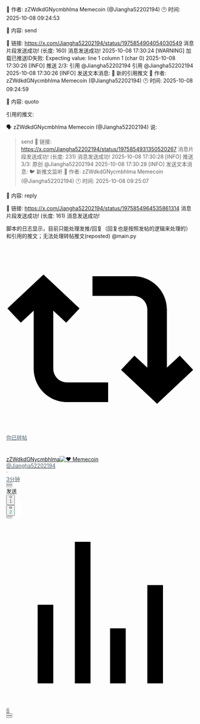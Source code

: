 👤 作者: zZWdkdGNycmbhlma Memecoin (@Jiangha52202194)
🕐 时间: 2025-10-08 09:24:53

📝 内容:
send

🔗 链接: https://x.com/Jiangha52202194/status/1975854904054030549
消息片段发送成功! (长度: 160)
消息发送成功!
2025-10-08 17:30:24 [WARNING] 加载已推送ID失败: Expecting value: line 1 column 1 (char 0)
2025-10-08 17:30:26 [INFO] 推送 2/3: 引用 @Jiangha52202194 引用 @Jiangha52202194
2025-10-08 17:30:26 [INFO] 发送文本消息: 📖 新的引用推文
👤 作者: zZWdkdGNycmbhlma Memecoin (@Jiangha52202194)
🕐 时间: 2025-10-08 09:24:59

📝 内容:
quoto

 引用的推文:
 
🗣️  zZWdkdGNycmbhlma Memecoin (@Jiangha52202194) 说:
> send
🔗 链接: https://x.com/Jiangha52202194/status/1975854931350520267
消息片段发送成功! (长度: 231)
消息发送成功!
2025-10-08 17:30:28 [INFO] 推送 3/3: 原创 @Jiangha52202194
2025-10-08 17:30:28 [INFO] 发送文本消息: 🐦 新推文监听
👤 作者: zZWdkdGNycmbhlma Memecoin (@Jiangha52202194)
🕐 时间: 2025-10-08 09:25:07

📝 内容:
reply

🔗 链接: https://x.com/Jiangha52202194/status/1975854964535861314
消息片段发送成功! (长度: 161)
消息发送成功!


脚本的日志显示，目前只能处理发推/回复（回复也是按照发帖的逻辑来处理的）和引用的推文；无法处理转帖推文(reposted) @main.py 

<article aria-labelledby="id__dko250hfxk9 id__hj15w589dsa id__dx8ps0hsutb id__5cvlyzinnsn id__t3rd4w2i0lq id__gdke2ac6tdu id__byisk7seggk id__v144fx71xf id__fys1izjuhzk id__sn7dicrrmcd id__eawr5pyn83r id__ea56wop26ya id__rfk6mwf5h8a id__fzhahmmpxke id__4lcs55nrby3 id__iy03gynz66i id__dtfx359skm id__f00dncfullu id__7f5404unwpw id__dp9ny7jy8wp" role="article" tabindex="0" class="css-175oi2r r-18u37iz r-1udh08x r-1c4vpko r-1c7gwzm r-o7ynqc r-6416eg r-1ny4l3l r-1loqt21" data-testid="tweet"><div class="css-175oi2r r-eqz5dr r-16y2uox r-1wbh5a2"><div class="css-175oi2r r-16y2uox r-1wbh5a2 r-1ny4l3l"><div class="css-175oi2r"><div class="css-175oi2r r-18u37iz"><div class="css-175oi2r r-1iusvr4 r-16y2uox r-ttdzmv"><div class="css-175oi2r r-15zivkp r-q3we1"><div class="css-175oi2r r-18u37iz"><div class="css-175oi2r r-18kxxzh r-1wron08 r-onrtq4 r-obd0qt r-1777fci"><svg viewBox="0 0 24 24" aria-hidden="true" class="r-4qtqp9 r-yyyyoo r-dnmrzs r-bnwqim r-lrvibr r-m6rgpd r-14j79pv r-10ptun7 r-1janqcz"><g><path d="M4.75 3.79l4.603 4.3-1.706 1.82L6 8.38v7.37c0 .97.784 1.75 1.75 1.75H13V20H7.75c-2.347 0-4.25-1.9-4.25-4.25V8.38L1.853 9.91.147 8.09l4.603-4.3zm11.5 2.71H11V4h5.25c2.347 0 4.25 1.9 4.25 4.25v7.37l1.647-1.53 1.706 1.82-4.603 4.3-4.603-4.3 1.706-1.82L18 15.62V8.25c0-.97-.784-1.75-1.75-1.75z"></path></g></svg></div><div class="css-175oi2r r-1iusvr4 r-16y2uox"><div class="css-175oi2r r-18u37iz"><div class="css-175oi2r r-1habvwh r-1wbh5a2 r-1777fci"><div class="css-175oi2r"><a href="/Jiangha52202194" dir="ltr" role="link" class="css-146c3p1 r-bcqeeo r-1ttztb7 r-qvutc0 r-37j5jr r-a023e6 r-rjixqe r-16dba41 r-1loqt21" id="id__5cvlyzinnsn" style="color: rgb(83, 100, 113);"><span class="css-1jxf684 r-8akbws r-krxsd3 r-dnmrzs r-1udh08x r-1udbk01 r-bcqeeo r-1ttztb7 r-qvutc0 r-poiln3 r-n6v787 r-1cwl3u0 r-b88u0q" id="id__5cvlyzinnsn" data-testid="socialContext" style="color: rgb(83, 100, 113); -webkit-line-clamp: unset;">你已转帖</span></a></div></div></div></div></div></div></div></div></div><div class="css-175oi2r r-18u37iz"><div class="css-175oi2r r-18kxxzh r-1wron08 r-onrtq4 r-1awozwy"><div class="css-175oi2r" data-testid="Tweet-User-Avatar"><div class="css-175oi2r r-18kxxzh r-1wbh5a2 r-13qz1uu"><div class="css-175oi2r r-1wbh5a2 r-dnmrzs"><div class="css-175oi2r r-bztko3 r-1adg3ll" data-testid="UserAvatar-Container-Jiangha52202194" style="width: 40px; height: 40px;"><div class="r-1adg3ll r-13qz1uu" style="padding-bottom: 100%;"></div><div class="r-1p0dtai r-1pi2tsx r-1d2f490 r-u8s1d r-ipm5af r-13qz1uu"><div class="css-175oi2r r-1adg3ll r-1pi2tsx r-13qz1uu r-45ll9u r-u8s1d r-1v2oles r-176fswd r-bztko3"><div class="r-1adg3ll r-13qz1uu" style="padding-bottom: 100%;"></div><div class="r-1p0dtai r-1pi2tsx r-1d2f490 r-u8s1d r-ipm5af r-13qz1uu"><div class="css-175oi2r r-sdzlij r-1udh08x r-5f1w11 r-u8s1d r-8jfcpp" style="width: calc(100% + 4px); height: calc(100% + 4px);"><a href="/Jiangha52202194" aria-hidden="true" role="link" tabindex="-1" class="css-175oi2r r-1pi2tsx r-13qz1uu r-o7ynqc r-6416eg r-1ny4l3l r-1loqt21" style="background-color: rgba(0, 0, 0, 0);"><div class="css-175oi2r r-sdzlij r-1udh08x r-633pao r-45ll9u r-u8s1d r-1v2oles r-176fswd" style="width: calc(100% - 4px); height: calc(100% - 4px);"><div class="css-175oi2r r-1pi2tsx r-13qz1uu" style="background-color: rgba(0, 0, 0, 0);"></div></div><div class="css-175oi2r r-sdzlij r-1udh08x r-633pao r-45ll9u r-u8s1d r-1v2oles r-176fswd" style="width: calc(100% - 4px); height: calc(100% - 4px);"><div class="css-175oi2r r-1pi2tsx r-13qz1uu r-14lw9ot"></div></div><div class="css-175oi2r r-sdzlij r-1udh08x r-633pao r-45ll9u r-u8s1d r-1v2oles r-176fswd" style="background-color: rgb(255, 255, 255); width: calc(100% - 4px); height: calc(100% - 4px);"><div class="css-175oi2r r-1adg3ll r-1udh08x" style=""><div class="r-1adg3ll r-13qz1uu" style="padding-bottom: 100%;"></div><div class="r-1p0dtai r-1pi2tsx r-1d2f490 r-u8s1d r-ipm5af r-13qz1uu"><div class="css-175oi2r r-1mlwlqe r-1udh08x r-417010 r-aqfbo4 r-agouwx r-1p0dtai r-1d2f490 r-u8s1d r-zchlnj r-ipm5af"><div class="css-175oi2r r-1niwhzg r-vvn4in r-u6sd8q r-1p0dtai r-1pi2tsx r-1d2f490 r-u8s1d r-zchlnj r-ipm5af r-13qz1uu r-1wyyakw r-4gszlv" style="background-image: url(&quot;https://pbs.twimg.com/profile_images/1618469243439415296/TBn78syK_normal.jpg&quot;);"></div><img alt="" draggable="true" src="https://pbs.twimg.com/profile_images/1618469243439415296/TBn78syK_normal.jpg" class="css-9pa8cd"></div></div></div></div><div class="css-175oi2r r-sdzlij r-1udh08x r-45ll9u r-u8s1d r-1v2oles r-176fswd" style="width: calc(100% - 4px); height: calc(100% - 4px);"><div class="css-175oi2r r-12181gd r-1pi2tsx r-13qz1uu r-o7ynqc r-6416eg r-1ny4l3l"></div></div></a></div></div></div></div></div></div></div></div></div><div class="css-175oi2r r-1iusvr4 r-16y2uox r-1777fci r-kzbkwu"><div class="css-175oi2r r-zl2h9q"><div class="css-175oi2r r-k4xj1c r-18u37iz r-1wtj0ep"><div class="css-175oi2r r-1d09ksm r-18u37iz r-1wbh5a2"><div class="css-175oi2r r-1wbh5a2 r-dnmrzs r-1ny4l3l"><div class="css-175oi2r r-1wbh5a2 r-dnmrzs r-1ny4l3l r-1awozwy r-18u37iz" id="id__t3rd4w2i0lq" data-testid="User-Name"><div class="css-175oi2r r-1awozwy r-18u37iz r-1wbh5a2 r-dnmrzs"><div class="css-175oi2r r-1wbh5a2 r-dnmrzs"><a href="/Jiangha52202194" role="link" class="css-175oi2r r-1wbh5a2 r-dnmrzs r-1ny4l3l r-1loqt21"><div class="css-175oi2r r-1awozwy r-18u37iz r-1wbh5a2 r-dnmrzs"><div dir="ltr" class="css-146c3p1 r-bcqeeo r-1ttztb7 r-qvutc0 r-37j5jr r-a023e6 r-rjixqe r-b88u0q r-1awozwy r-6koalj r-1udh08x r-3s2u2q" style="color: rgb(15, 20, 25);"><span class="css-1jxf684 r-dnmrzs r-1udh08x r-1udbk01 r-3s2u2q r-bcqeeo r-1ttztb7 r-qvutc0 r-poiln3"><span class="css-1jxf684 r-bcqeeo r-1ttztb7 r-qvutc0 r-poiln3">zZWdkdGNycmbhlma</span><img alt="❤️" draggable="false" src="https://abs-0.twimg.com/emoji/v2/svg/2764.svg" class="r-4qtqp9 r-dflpy8 r-k4bwe5 r-1kpi4qh r-pp5qcn r-h9hxbl"><span class="css-1jxf684 r-bcqeeo r-1ttztb7 r-qvutc0 r-poiln3"> Memecoin</span></span></div><div dir="ltr" class="css-146c3p1 r-bcqeeo r-1ttztb7 r-qvutc0 r-37j5jr r-a023e6 r-rjixqe r-16dba41 r-xoduu5 r-18u37iz r-1q142lx" style="color: rgb(15, 20, 25);"><span class="css-1jxf684 r-bcqeeo r-1ttztb7 r-qvutc0 r-poiln3 r-1awozwy r-xoduu5"></span></div></div></a></div></div><div class="css-175oi2r r-18u37iz r-1wbh5a2 r-1ez5h0i"><div class="css-175oi2r r-1d09ksm r-18u37iz r-1wbh5a2"><div class="css-175oi2r r-1wbh5a2 r-dnmrzs"><a href="/Jiangha52202194" role="link" tabindex="-1" class="css-175oi2r r-1wbh5a2 r-dnmrzs r-1ny4l3l r-1loqt21"><div dir="ltr" class="css-146c3p1 r-dnmrzs r-1udh08x r-1udbk01 r-3s2u2q r-bcqeeo r-1ttztb7 r-qvutc0 r-37j5jr r-a023e6 r-rjixqe r-16dba41 r-18u37iz r-1wvb978" style="color: rgb(83, 100, 113);"><span class="css-1jxf684 r-bcqeeo r-1ttztb7 r-qvutc0 r-poiln3">@Jiangha52202194</span></div></a></div><div dir="ltr" aria-hidden="true" class="css-146c3p1 r-bcqeeo r-1ttztb7 r-qvutc0 r-37j5jr r-a023e6 r-rjixqe r-16dba41 r-1q142lx r-n7gxbd" style="color: rgb(83, 100, 113);"><span class="css-1jxf684 r-bcqeeo r-1ttztb7 r-qvutc0 r-poiln3">·</span></div><div class="css-175oi2r r-18u37iz r-1q142lx"><a href="/Jiangha52202194/status/1975854904054030549" dir="ltr" aria-label="3分钟 前" role="link" class="css-146c3p1 r-bcqeeo r-1ttztb7 r-qvutc0 r-37j5jr r-a023e6 r-rjixqe r-16dba41 r-xoduu5 r-1q142lx r-1w6e6rj r-9aw3ui r-3s2u2q r-1loqt21" style="color: rgb(83, 100, 113);"><time datetime="2025-10-08T09:24:53.000Z">3分钟</time></a></div></div></div></div></div></div><div class="css-175oi2r r-1kkk96v"><div class="css-175oi2r r-1awozwy r-18u37iz r-1cmwbt1 r-1wtj0ep"><div class="css-175oi2r r-18u37iz r-1h0z5md"><button aria-label="Grok 操作" role="button" class="css-175oi2r r-1777fci r-bt1l66 r-bztko3 r-lrvibr r-1loqt21 r-1ny4l3l" type="button"><div dir="ltr" class="css-146c3p1 r-bcqeeo r-1ttztb7 r-qvutc0 r-37j5jr r-a023e6 r-rjixqe r-16dba41 r-1awozwy r-6koalj r-1h0z5md r-o7ynqc r-clp7b1 r-3s2u2q" style="color: rgb(83, 100, 113);"><div class="css-175oi2r r-xoduu5"><div class="css-175oi2r r-xoduu5 r-1p0dtai r-1d2f490 r-u8s1d r-zchlnj r-ipm5af r-1niwhzg r-sdzlij r-xf4iuw r-o7ynqc r-6416eg r-1ny4l3l"></div><svg viewBox="0 0 33 32" aria-hidden="true" class="r-4qtqp9 r-yyyyoo r-dnmrzs r-bnwqim r-lrvibr r-m6rgpd r-1xvli5t r-1hdv0qi"><g><path d="M12.745 20.54l10.97-8.19c.539-.4 1.307-.244 1.564.38 1.349 3.288.746 7.241-1.938 9.955-2.683 2.714-6.417 3.31-9.83 1.954l-3.728 1.745c5.347 3.697 11.84 2.782 15.898-1.324 3.219-3.255 4.216-7.692 3.284-11.693l.008.009c-1.351-5.878.332-8.227 3.782-13.031L33 0l-4.54 4.59v-.014L12.743 20.544m-2.263 1.987c-3.837-3.707-3.175-9.446.1-12.755 2.42-2.449 6.388-3.448 9.852-1.979l3.72-1.737c-.67-.49-1.53-1.017-2.515-1.387-4.455-1.854-9.789-.931-13.41 2.728-3.483 3.523-4.579 8.94-2.697 13.561 1.405 3.454-.899 5.898-3.22 8.364C1.49 30.2.666 31.074 0 32l10.478-9.466"></path></g></svg></div></div></button></div><div class="css-175oi2r r-1awozwy r-6koalj r-18u37iz"><div class="css-175oi2r"><div class="css-175oi2r r-18u37iz r-1h0z5md"><button aria-expanded="false" aria-haspopup="menu" aria-label="更多" role="button" class="css-175oi2r r-1777fci r-bt1l66 r-bztko3 r-lrvibr r-1loqt21 r-1ny4l3l" data-testid="caret" type="button"><div dir="ltr" class="css-146c3p1 r-bcqeeo r-1ttztb7 r-qvutc0 r-37j5jr r-a023e6 r-rjixqe r-16dba41 r-1awozwy r-6koalj r-1h0z5md r-o7ynqc r-clp7b1 r-3s2u2q" style="color: rgb(83, 100, 113);"><div class="css-175oi2r r-xoduu5"><div class="css-175oi2r r-xoduu5 r-1p0dtai r-1d2f490 r-u8s1d r-zchlnj r-ipm5af r-1niwhzg r-sdzlij r-xf4iuw r-o7ynqc r-6416eg r-1ny4l3l"></div><svg viewBox="0 0 24 24" aria-hidden="true" class="r-4qtqp9 r-yyyyoo r-dnmrzs r-bnwqim r-lrvibr r-m6rgpd r-1xvli5t r-1hdv0qi"><g><path d="M3 12c0-1.1.9-2 2-2s2 .9 2 2-.9 2-2 2-2-.9-2-2zm9 2c1.1 0 2-.9 2-2s-.9-2-2-2-2 .9-2 2 .9 2 2 2zm7 0c1.1 0 2-.9 2-2s-.9-2-2-2-2 .9-2 2 .9 2 2 2z"></path></g></svg></div></div></button></div></div></div></div></div></div></div><div class="css-175oi2r"><div dir="auto" lang="en" class="css-146c3p1 r-bcqeeo r-1ttztb7 r-qvutc0 r-37j5jr r-a023e6 r-rjixqe r-16dba41 r-bnwqim" id="id__eawr5pyn83r" data-testid="tweetText" style="color: rgb(15, 20, 25); -webkit-line-clamp: unset;"><span class="css-1jxf684 r-bcqeeo r-1ttztb7 r-qvutc0 r-poiln3"><font class="notranslate immersive-translate-target-wrapper" lang="zh-CN"><br hidden=""><font class="notranslate immersive-translate-target-translation-pre-whitespace immersive-translate-target-translation-theme-none immersive-translate-target-translation-block-wrapper-theme-none immersive-translate-target-translation-block-wrapper" data-immersive-translate-translation-element-mark="1"><font class="notranslate immersive-translate-target-inner immersive-translate-target-translation-theme-none-inner" data-immersive-translate-translation-element-mark="1">发送</font></font></font></span></div></div><div class="css-175oi2r"><div class="css-175oi2r"><div aria-label="1 回复、2 次转帖、已转帖、6 次观看" role="group" class="css-175oi2r r-1kbdv8c r-18u37iz r-1wtj0ep r-1ye8kvj r-1s2bzr4" id="id__dp9ny7jy8wp"><div class="css-175oi2r r-18u37iz r-1h0z5md r-13awgt0"><button aria-label="1 回复。回复" role="button" class="css-175oi2r r-1777fci r-bt1l66 r-bztko3 r-lrvibr r-1loqt21 r-1ny4l3l" data-testid="reply" type="button"><div dir="ltr" class="css-146c3p1 r-bcqeeo r-1ttztb7 r-qvutc0 r-37j5jr r-a023e6 r-rjixqe r-16dba41 r-1awozwy r-6koalj r-1h0z5md r-o7ynqc r-clp7b1 r-3s2u2q" style="color: rgb(83, 100, 113);"><div class="css-175oi2r r-xoduu5"><div class="css-175oi2r r-xoduu5 r-1p0dtai r-1d2f490 r-u8s1d r-zchlnj r-ipm5af r-1niwhzg r-sdzlij r-xf4iuw r-o7ynqc r-6416eg r-1ny4l3l"></div><svg viewBox="0 0 24 24" aria-hidden="true" class="r-4qtqp9 r-yyyyoo r-dnmrzs r-bnwqim r-lrvibr r-m6rgpd r-1xvli5t r-1hdv0qi"><g><path d="M1.751 10c0-4.42 3.584-8 8.005-8h4.366c4.49 0 8.129 3.64 8.129 8.13 0 2.96-1.607 5.68-4.196 7.11l-8.054 4.46v-3.69h-.067c-4.49.1-8.183-3.51-8.183-8.01zm8.005-6c-3.317 0-6.005 2.69-6.005 6 0 3.37 2.77 6.08 6.138 6.01l.351-.01h1.761v2.3l5.087-2.81c1.951-1.08 3.163-3.13 3.163-5.36 0-3.39-2.744-6.13-6.129-6.13H9.756z"></path></g></svg></div><div class="css-175oi2r r-xoduu5 r-1udh08x"><span data-testid="app-text-transition-container" style="transition-property: transform; transition-duration: 0.3s; transform: translate3d(0px, 0px, 0px);"><span class="css-1jxf684 r-1ttztb7 r-qvutc0 r-poiln3 r-n6v787 r-1cwl3u0 r-1k6nrdp r-n7gxbd"><span class="css-1jxf684 r-bcqeeo r-1ttztb7 r-qvutc0 r-poiln3">1</span></span></span></div></div></button></div><div class="css-175oi2r r-18u37iz r-1h0z5md r-13awgt0"><button aria-expanded="false" aria-haspopup="menu" aria-label="2 次转帖。已转帖" role="button" class="css-175oi2r r-1777fci r-bt1l66 r-bztko3 r-lrvibr r-1loqt21 r-1ny4l3l" data-testid="unretweet" type="button"><div dir="ltr" class="css-146c3p1 r-bcqeeo r-1ttztb7 r-qvutc0 r-37j5jr r-a023e6 r-rjixqe r-16dba41 r-1awozwy r-6koalj r-1h0z5md r-o7ynqc r-clp7b1 r-3s2u2q" style="color: rgb(0, 186, 124);"><div class="css-175oi2r r-xoduu5"><div class="css-175oi2r r-xoduu5 r-1p0dtai r-1d2f490 r-u8s1d r-zchlnj r-ipm5af r-1niwhzg r-sdzlij r-xf4iuw r-o7ynqc r-6416eg r-1ny4l3l"></div><svg viewBox="0 0 24 24" aria-hidden="true" class="r-4qtqp9 r-yyyyoo r-dnmrzs r-bnwqim r-lrvibr r-m6rgpd r-1xvli5t r-1hdv0qi"><g><path d="M4.75 3.79l4.603 4.3-1.706 1.82L6 8.38v7.37c0 .97.784 1.75 1.75 1.75H13V20H7.75c-2.347 0-4.25-1.9-4.25-4.25V8.38L1.853 9.91.147 8.09l4.603-4.3zm11.5 2.71H11V4h5.25c2.347 0 4.25 1.9 4.25 4.25v7.37l1.647-1.53 1.706 1.82-4.603 4.3-4.603-4.3 1.706-1.82L18 15.62V8.25c0-.97-.784-1.75-1.75-1.75z"></path></g></svg></div><div class="css-175oi2r r-xoduu5 r-1udh08x"><span data-testid="app-text-transition-container" style="transition-property: transform; transition-duration: 0.3s; transform: translate3d(0px, 0px, 0px);"><span class="css-1jxf684 r-1ttztb7 r-qvutc0 r-poiln3 r-n6v787 r-1cwl3u0 r-1k6nrdp r-n7gxbd"><span class="css-1jxf684 r-bcqeeo r-1ttztb7 r-qvutc0 r-poiln3">2</span></span></span></div></div></button></div><div class="css-175oi2r r-18u37iz r-1h0z5md r-13awgt0"><button aria-label="0 喜欢次数。喜欢" role="button" class="css-175oi2r r-1777fci r-bt1l66 r-bztko3 r-lrvibr r-1loqt21 r-1ny4l3l" data-testid="like" type="button"><div dir="ltr" class="css-146c3p1 r-bcqeeo r-1ttztb7 r-qvutc0 r-37j5jr r-a023e6 r-rjixqe r-16dba41 r-1awozwy r-6koalj r-1h0z5md r-o7ynqc r-clp7b1 r-3s2u2q" style="color: rgb(83, 100, 113);"><div class="css-175oi2r r-xoduu5"><div class="css-175oi2r r-xoduu5 r-1p0dtai r-1d2f490 r-u8s1d r-zchlnj r-ipm5af r-1niwhzg r-sdzlij r-xf4iuw r-o7ynqc r-6416eg r-1ny4l3l"></div><svg viewBox="0 0 24 24" aria-hidden="true" class="r-4qtqp9 r-yyyyoo r-dnmrzs r-bnwqim r-lrvibr r-m6rgpd r-1xvli5t r-1hdv0qi"><g><path d="M16.697 5.5c-1.222-.06-2.679.51-3.89 2.16l-.805 1.09-.806-1.09C9.984 6.01 8.526 5.44 7.304 5.5c-1.243.07-2.349.78-2.91 1.91-.552 1.12-.633 2.78.479 4.82 1.074 1.97 3.257 4.27 7.129 6.61 3.87-2.34 6.052-4.64 7.126-6.61 1.111-2.04 1.03-3.7.477-4.82-.561-1.13-1.666-1.84-2.908-1.91zm4.187 7.69c-1.351 2.48-4.001 5.12-8.379 7.67l-.503.3-.504-.3c-4.379-2.55-7.029-5.19-8.382-7.67-1.36-2.5-1.41-4.86-.514-6.67.887-1.79 2.647-2.91 4.601-3.01 1.651-.09 3.368.56 4.798 2.01 1.429-1.45 3.146-2.1 4.796-2.01 1.954.1 3.714 1.22 4.601 3.01.896 1.81.846 4.17-.514 6.67z"></path></g></svg></div><div class="css-175oi2r r-xoduu5 r-1udh08x"><span data-testid="app-text-transition-container" style="transition-property: transform; transition-duration: 0.3s; transform: translate3d(0px, 0px, 0px);"><span class="css-1jxf684 r-1ttztb7 r-qvutc0 r-poiln3 r-n6v787 r-1cwl3u0 r-1k6nrdp r-n7gxbd"></span></span></div></div></button></div><div class="css-175oi2r r-18u37iz r-1h0z5md r-13awgt0"><a href="/Jiangha52202194/status/1975854904054030549/analytics" aria-label="6 次查看。查看帖子分析" role="link" class="css-175oi2r r-1777fci r-bt1l66 r-bztko3 r-lrvibr r-1ny4l3l r-1loqt21"><div dir="ltr" class="css-146c3p1 r-bcqeeo r-1ttztb7 r-qvutc0 r-37j5jr r-a023e6 r-rjixqe r-16dba41 r-1awozwy r-6koalj r-1h0z5md r-o7ynqc r-clp7b1 r-3s2u2q" style="color: rgb(83, 100, 113);"><div class="css-175oi2r r-xoduu5"><div class="css-175oi2r r-xoduu5 r-1p0dtai r-1d2f490 r-u8s1d r-zchlnj r-ipm5af r-1niwhzg r-sdzlij r-xf4iuw r-o7ynqc r-6416eg r-1ny4l3l"></div><svg viewBox="0 0 24 24" aria-hidden="true" class="r-4qtqp9 r-yyyyoo r-dnmrzs r-bnwqim r-lrvibr r-m6rgpd r-1xvli5t r-1hdv0qi"><g><path d="M8.75 21V3h2v18h-2zM18 21V8.5h2V21h-2zM4 21l.004-10h2L6 21H4zm9.248 0v-7h2v7h-2z"></path></g></svg></div><div class="css-175oi2r r-xoduu5 r-1udh08x"><span data-testid="app-text-transition-container" style="transition-property: transform; transition-duration: 0.3s; transform: translate3d(0px, 0px, 0px);"><span class="css-1jxf684 r-1ttztb7 r-qvutc0 r-poiln3 r-n6v787 r-1cwl3u0 r-1k6nrdp r-n7gxbd"><span class="css-1jxf684 r-bcqeeo r-1ttztb7 r-qvutc0 r-poiln3">6</span></span></span></div></div></a></div><div class="css-175oi2r r-18u37iz r-1h0z5md r-1wron08"><button aria-label="书签" role="button" class="css-175oi2r r-1777fci r-bt1l66 r-bztko3 r-lrvibr r-1loqt21 r-1ny4l3l" data-testid="bookmark" type="button"><div dir="ltr" class="css-146c3p1 r-bcqeeo r-1ttztb7 r-qvutc0 r-37j5jr r-a023e6 r-rjixqe r-16dba41 r-1awozwy r-6koalj r-1h0z5md r-o7ynqc r-clp7b1 r-3s2u2q" style="color: rgb(83, 100, 113);"><div class="css-175oi2r r-xoduu5"><div class="css-175oi2r r-xoduu5 r-1p0dtai r-1d2f490 r-u8s1d r-zchlnj r-ipm5af r-1niwhzg r-sdzlij r-xf4iuw r-o7ynqc r-6416eg r-1ny4l3l"></div><svg viewBox="0 0 24 24" aria-hidden="true" class="r-4qtqp9 r-yyyyoo r-dnmrzs r-bnwqim r-lrvibr r-m6rgpd r-1xvli5t r-1hdv0qi"><g><path d="M4 4.5C4 3.12 5.119 2 6.5 2h11C18.881 2 20 3.12 20 4.5v18.44l-8-5.71-8 5.71V4.5zM6.5 4c-.276 0-.5.22-.5.5v14.56l6-4.29 6 4.29V4.5c0-.28-.224-.5-.5-.5h-11z"></path></g></svg></div></div></button></div><div class="css-175oi2r" style="justify-content: inherit; display: inline-grid; transform: rotate(0deg) scale(1) translate3d(0px, 0px, 0px);"><div class="css-175oi2r r-18u37iz r-1h0z5md"><button aria-expanded="false" aria-haspopup="menu" aria-label="分享帖子" role="button" class="css-175oi2r r-1777fci r-bt1l66 r-bztko3 r-lrvibr r-1loqt21 r-1ny4l3l" type="button"><div dir="ltr" class="css-146c3p1 r-bcqeeo r-1ttztb7 r-qvutc0 r-37j5jr r-a023e6 r-rjixqe r-16dba41 r-1awozwy r-6koalj r-1h0z5md r-o7ynqc r-clp7b1 r-3s2u2q" style="color: rgb(83, 100, 113);"><div class="css-175oi2r r-xoduu5"><div class="css-175oi2r r-xoduu5 r-1p0dtai r-1d2f490 r-u8s1d r-zchlnj r-ipm5af r-1niwhzg r-sdzlij r-xf4iuw r-o7ynqc r-6416eg r-1ny4l3l"></div><svg viewBox="0 0 24 24" aria-hidden="true" class="r-4qtqp9 r-yyyyoo r-dnmrzs r-bnwqim r-lrvibr r-m6rgpd r-1xvli5t r-1hdv0qi"><g><path d="M12 2.59l5.7 5.7-1.41 1.42L13 6.41V16h-2V6.41l-3.3 3.3-1.41-1.42L12 2.59zM21 15l-.02 3.51c0 1.38-1.12 2.49-2.5 2.49H5.5C4.11 21 3 19.88 3 18.5V15h2v3.5c0 .28.22.5.5.5h12.98c.28 0 .5-.22.5-.5L19 15h2z"></path></g></svg></div></div></button></div></div></div></div></div></div></div></div></div></article>
